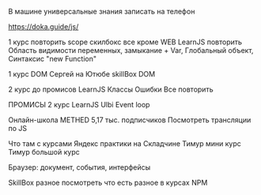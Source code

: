 В машине универсальные знания записать на телефон

https://doka.guide/js/

1 курс повторить scope
скилбокс все кроме WEB
LearnJS повторить Область видимости переменных, замыкание + Var, Глобальный объект, Синтаксис "new Function"

1 курс DOM
Сергей на Ютюбе
skillBox DOM

2 курс до промисов
LearnJS Классы Ошибки
Все повторить

ПРОМИСЫ
2 курс
LearnJS
Ulbi Event loop

Онлайн-школа METHED
5,17 тыс. подписчиков
Посмотреть трансляции по JS

Что там с курсами Яндекс практики на Складчине
Тимур мини курс
Тимур большой курс

Браузер: документ, события, интерфейсы

SkillBox разное
посмотреть что есть разное в курсах
NPM
